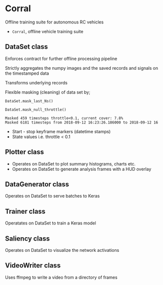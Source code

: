# Corral
Offline training suite for autonomous RC vehicles
- `Corral`, offline vehicle training suite

## **DataSet** class
Enforces contract for further offline processing pipeline

Strictly aggregates the numpy images and the saved records and signals
   on the timestamped data

Transforms underlying records

Flexible masking (cleaning) of data set by;

`DataSet.mask_last_Ns()` 


`DataSet.mask_null_throttle()`

```
Masked 459 timesteps throttle<0.1, current cover: 7.8%
Masked 6181 timesteps from 2018-09-12 16:23:26.186000 to 2018-09-12 16
```
 * Start - stop keyframe markers (datetime stamps)
 * State values i.e. throttle < 0.1

## **Plotter** class
   * Operates on DataSet to plot summary histograms, charts etc.
   * Operates on DataSet to generate analysis frames with a HUD overlay
   
## **DataGenerator** class
Operates on DataSet to serve batches to Keras

## **Trainer** class 
Operatates on DataSet to train a Keras model

## **Saliency** class 
Operates on DataSet to visualize the network activations

## **VideoWriter** class 
Uses ffmpeg to write a video from a directory of frames
